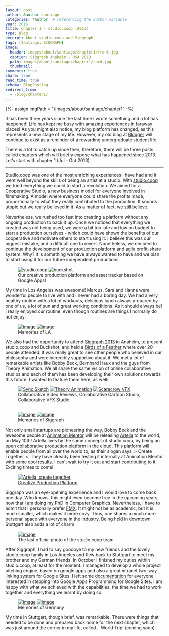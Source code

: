 ```yaml
---
layout: post
author: &author santiago
categories: *author  # referencing the author variable
year: 2016
title: Chapter 1 - studio.coop (2013)
type: Blog
excerpt: About studio.coop and Siggraph
tags: [Santiago, SIGGRAPH]
image:
  header: images/about/santiago/chapter1/front.jpg
  caption: Siggraph Anaheim - USA 2013
  path: images/about/santiago/chapter1/card.jpg
  thumbnail:
comments: true
share: true
read_time: true
schema: BlogPosting
redirect_from:
  - /blog/chapter1/
---
```

{%- assign imgPath = "/images/about/santiago/chapter1" -%}

It has been three years since the last time I wrote something and a lot has happened! Life has kept me busy with amazing experiences in faraway places! As you might also notice, my blog platform has changed, as this represents a new stage of my life. However, my old blog at  [Blogger](http://santiagomontesdeoca.blogspot.sg/) will continue to exist as a reminder of a rewarding undergraduate student life.

There is a lot to catch up since then, therefore, there will be three posts called chapters which will briefly expose what has happened since 2013. Let’s start with chapter 1 (Jul - Oct 2013).

---

Studio.coop was one of the most enriching experiences I have had and it went well beyond the skills of being an artist at a studio. With  [studio.coop](https://sites.google.com/a/studio.coop/v1/) we tried everything we could to start a revolution. We aimed for a Cooperative Studio, a new business model for everyone involved in filmmaking. A model where everyone could share the profits made, proportionally to what they really contributed to the production. It sounds utopic but we really believed in it. As a matter of fact, we still believe.

Nevertheless, we rushed too fast into creating a platform without any ongoing production to back it up. Once we noticed that everything we created was not being used, we were a bit too late and low on budget to start a production ourselves - which could have shown the benefits of our cooperative and motivate others to start using it. I believe this was our biggest mistake, and a difficult one to revert. Nonetheless, we decided to continue the development of our production platform and agile profit-share system. Why? It is something we have always wanted to have and we plan to start using it for our future independent productions.

<figure class="pull-center half">
<img src="{{imgPath}}/studiocoop.png" alt="studio.coop">
<img src="{{imgPath}}/buckshot.png" alt="buckshot">
<figcaption>Our creative production platform and asset tracker based on Google Apps!</figcaption>
</figure>

My time in Los Angeles was awesome! Marcus, Sara and Hanna were wonderful people to live with and I never had a boring day. We had a very healthy routine with a lot of workouts, delicious lunch always prepared by one of us, a lot of sun and great working conditions. As it should always be! I really enjoyed our routine, even though routines are things I normally do not enjoy.

<!-- PHOTOS OF lA -->
<figure class="pull-center half">
	<a href="{{imgPath}}/la1.jpg"><img src="{{imgPath}}/la1_low.jpg" alt="image"></a>
  <a href="{{imgPath}}/la2.jpg"><img src="{{imgPath}}/la2_low.jpg" alt="image"></a>
	<figcaption>Memories of LA</figcaption>
</figure>

We also had the opportunity to attend  [Siggraph 2013](http://s2013.siggraph.org/) in Anaheim, to present studio.coop and Buckshot, and held a [Birds of a Feather](http://s2013.siggraph.org/attendees/birds-feather/events/madding-crowd) where over 20 people attended. It was really great to see other people who believed in our philosophy and were incredibly supportive about it. We met a lot of remarkable artists like Bobby Beck, Bernhard Haux and the guys from Theory Animation. We all share the same vision of online collaborative studios and each of them has been developing their own solutions towards this future. I wanted to feature them here, as well:

<!-- LOGOS OF STARTUPS -->
<figure class="pull-center third" >
	<a href="http://syncsketch.com/" target="_blank"><img src="{{imgPath}}/syncsketch.png" alt="Sync Sketch" style="margin-bottom: -5px"></a>
	<a href="https://theoryanimation.com/" target="_blank"><img src="{{imgPath}}/theoryanimation.png" alt="Theory Animation" style="margin-bottom: -5px"></a>
	<a href="https://www.scarecrowvfx.com/" target="_blank"><img src="{{imgPath}}/scarecrow.png" alt="Scarecrow VFX" style="margin-bottom: -5px"></a>
	<figcaption style="margin-bottom: 30px">Collaborative Video Reviews, Collaborative Cartoon Studio, Collaborative VFX Studio</figcaption>
</figure>

<!-- PHOTOS OF SIGGRAPH -->
<figure class="pull-center half">
	<a href="{{imgPath}}/siggraph1.jpg"><img src="{{imgPath}}/siggraph1_low.jpg" alt="image"></a>
  <a href="{{imgPath}}/siggraph2.jpg"><img src="{{imgPath}}/siggraph2_low.jpg" alt="image"></a>
	<figcaption>Memories of Siggraph</figcaption>
</figure>

Not only small startups are pioneering the way, Bobby Beck and the awesome people at [Animation Mentor](http://www.animationmentor.com/) will be releasing [Artella](http://www.artella.com/) to the world, on May 10th! Artella lives by the same concept of studio.coop, by being an open collaborative production platform in the cloud. This platform will enable people from all over the world to, as their slogan says, > Create Together <. They have already been testing it internally at Animation Mentor with some cool [results](https://vimeo.com/154871664). I can’t wait to try it out and start contributing to it. Exciting times to come!

<!-- LOGOS OF ARTELLA -->
<figure class="align-center half">
  <a href="http://www.artella.com/">
  <img src="{{imgPath}}/artella.png" alt="Artella, create together"></a>
  <figcaption><a href="http://www.artella.com/">Creative Production Platform</a></figcaption>
</figure>

Siggraph was an eye-opening experience and I would love to come back one day. Who knows, this might even become true in the upcoming years, now that I am doing my PhD in Computer Graphics. Nevertheless, I have to admit that I personally prefer  [FMX](http://www.fmx.de/). It might not be as academic, but it is much smaller, which makes it more cozy. Thus, one shares a much more personal space with everyone in the industry. Being held in downtown Stuttgart also adds a lot of charm.

<!-- lAST PICTURE OF lA -->
<figure class="align-center">
	<a href="{{imgPath}}/studiocoop1.jpg"><img src="{{imgPath}}/studiocoop1_low.jpg" alt="image"></a>
	<figcaption>The last official photo of the studio.coop team</figcaption>
</figure>

After Siggraph, I had to say goodbye to my new friends and the lovely studio.coop family in Los Angeles and flew back to Stuttgart to meet my brother and my German friends. In October I finished my duties within studio.coop, at least for the moment. I managed to develop a whole project pitching engine, based on google apps and also a great intranet two-way linking system for Google Sites. I left some  [documentation](https://docs.google.com/document/d/1MNs-D-X9VH3u5YI6761dgJZ97MV4PDvyhQUM5a7Z-qo/) for everyone interested in stepping into Google Apps Programming for Google Sites. I am happy with what we achieved with the capabilities, the time we had to work together and everything we learnt by doing so.

<!-- PHOTOS OF STUTTGART -->
<figure class="pull-center half">
	<a href="{{imgPath}}/stuttgart2.jpg"><img src="{{imgPath}}/stuttgart2_low.jpg" alt="image"></a>
  <a href="{{imgPath}}/stuttgart1.jpg"><img src="{{imgPath}}/stuttgart1_low.jpg" alt="image"></a>
	<figcaption>Memories of Germany</figcaption>
</figure>

My time in Stuttgart, though brief, was remarkable. There were things that needed to be done and prepared back home for the next chapter, which was just around the corner in my life, called… World Trip! (coming soon).
